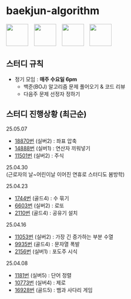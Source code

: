 # baekjun-algorithm

<div>
  <a href="https://github.com/apple3285"><img src="https://avatars.githubusercontent.com/u/32658464?v=4" width="60"></a> &nbsp&nbsp
  <a href="https://github.com/Rose4tune"><img src="https://avatars.githubusercontent.com/u/81802112?v=4" width="60"></a> &nbsp&nbsp
  <a href="https://github.com/dydgjs200"><img src="https://avatars.githubusercontent.com/u/25136172?v=4" width="60"></a> &nbsp&nbsp
  <a href="https://github.com/jung18"><img src="https://avatars.githubusercontent.com/u/81799517?v=4" width="60"></a>
</div>

## 스터디 규칙
* 정기 모임 : **매주 수요일 6pm**
  * 백준(BOJ) 알고리즘 문제 풀어오기 & 코드 리뷰
  * 다음주 문제 선정자 정하기

## 스터디 진행상황 (최근순)
25.05.07
* [18870번](https://www.acmicpc.net/problem/18870) (실버2) : 좌표 압축
* [14888번](https://www.acmicpc.net/problem/14888) (실버1) : 연산자 끼워넣기
* [11501번](https://www.acmicpc.net/problem/11501) (실버2) : 주식
  
25.04.30 <br/>
(근로자의 날~어린이날 이어진 연휴로 스터디도 봄방학)

25.04.23
* [1744번](https://www.acmicpc.net/problem/1744) (골드4) : 수 묶기
* [6603번](https://www.acmicpc.net/problem/6603) (실버2) : 로또
* [2110번](https://www.acmicpc.net/problem/2110) (골드4) : 공유기 설치

25.04.16
* [11053번](https://www.acmicpc.net/problem/11053) (실버2) : 가장 긴 증가하는 부분 수열
* [9935번](https://www.acmicpc.net/problem/9935) (골드4) : 문자열 폭발
* [2156번](https://www.acmicpc.net/problem/2156) (실버1) : 포도주 시식

25.04.08
* [1181번](https://www.acmicpc.net/problem/1181) (실버5) : 단어 정렬
* [10773번](https://www.acmicpc.net/problem/10773) (실버4) : 제로
* [16928번](https://www.acmicpc.net/problem/16928) (골드5) : 뱀과 사다리 게임
